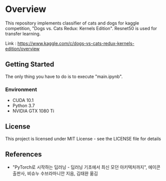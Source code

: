 # Overview
This repository implements classifier of cats and dogs for kaggle competition, "Dogs vs. Cats Redux: Kernels Edition". Resnet50 is used for transfer learning.



Link : https://www.kaggle.com/c/dogs-vs-cats-redux-kernels-edition/overview



## Getting Started

The only thing you have to do is to execute "main.ipynb". 



### Environment

- CUDA 10.1
- Python 3.7
- NVIDIA GTX 1080 Ti



## License

This project is licensed under MIT License - see the LICENSE file for details



## References

- "PyTorch로 시작하는 딥러닝 - 딥러닝 기초에서 최신 모던 아키텍처까지",  에이콘출판사, 비슈누 수브라마니안 지음, 김태완 옮김
